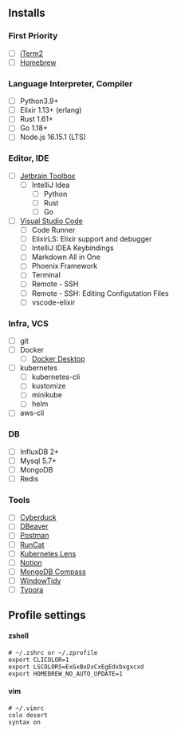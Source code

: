 ## Installs

### First Priority
- [ ] [iTerm2](https://iterm2.com/)
- [ ] [Homebrew](https://brew.sh/)

### Language Interpreter, Compiler
- [ ] Python3.9+
- [ ] Elixir 1.13+ (erlang)
- [ ] Rust 1.61+
- [ ] Go 1.18+
- [ ] Node.js 16.15.1 (LTS)

### Editor, IDE
- [ ] [Jetbrain Toolbox](https://www.jetbrains.com/toolbox-app/)
  - [ ] IntelliJ Idea
    - [ ] Python
    - [ ] Rust
    - [ ] Go
- [ ] [Visual Studio Code](https://code.visualstudio.com/)
  - [ ] Code Runner
  - [ ] ElixirLS: Elixir support and debugger
  - [ ] IntelliJ IDEA Keybindings
  - [ ] Markdown All in One
  - [ ] Phoenix Framework
  - [ ] Terminal
  - [ ] Remote - SSH
  - [ ] Remote - SSH: Editing Configutation Files
  - [ ] vscode-elixir

### Infra, VCS
- [ ] git
- [ ] Docker
  - [ ] [Docker Desktop](https://www.docker.com/get-started/)
- [ ] kubernetes
  - [ ] kubernetes-cli
  - [ ] kustomize
  - [ ] minikube
  - [ ] helm
- [ ] aws-cli

### DB
- [ ] InfluxDB 2+
- [ ] Mysql 5.7+
- [ ] MongoDB
- [ ] Redis

### Tools
- [ ] [Cyberduck](https://cyberduck.io/)
- [ ] [DBeaver](https://dbeaver.io/)
- [ ] [Postman](https://www.postman.com/downloads/)
- [ ] [RunCat](https://kyome.io/runcat/index.html?lang=en)
- [ ] [Kubernetes Lens](https://k8slens.dev/)
- [ ] [Notion](https://www.notion.so/ko-kr/desktop)
- [ ] [MongoDB Compass](https://www.mongodb.com/products/compass)
- [ ] [WindowTidy](https://www.lightpillar.com/window-tidy.html)
- [ ] [Typora](https://typora.io/)

## Profile settings

#### zshell
```shell
# ~/.zshrc or ~/.zprofile
export CLICOLOR=1
export LSCOLORS=ExGxBxDxCxEgEdxbxgxcxd
export HOMEBREW_NO_AUTO_UPDATE=1
```

#### vim
```shell
# ~/.vimrc
colo desert
syntax on
```
